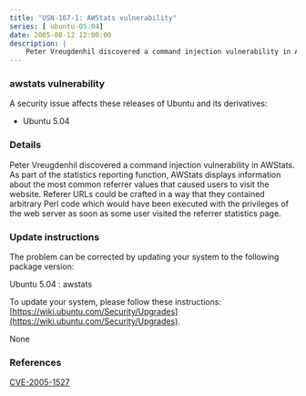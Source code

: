```yaml
---
title: "USN-167-1: AWStats vulnerability"
series: [ ubuntu-05.04]
date: 2005-08-12 12:00:00
description: |
    Peter Vreugdenhil discovered a command injection vulnerability in AWStats. As part of the statistics reporting function, AWStats displays information about the most common referrer values that caused users to visit the website. Referer URLs could be crafted in a way that they contained arbitrary Perl code which would have been executed with the privileges of the web server as soon as some user visited the referrer statistics page.
--- 
```

 
### awstats vulnerability

A security issue affects these releases of Ubuntu and its derivatives:

* Ubuntu 5.04

### Details

Peter Vreugdenhil discovered a command injection vulnerability in AWStats. As part of the statistics reporting function, AWStats displays information about the most common referrer values that caused users to visit the website. Referer URLs could be crafted in a way that they contained arbitrary Perl code which would have been executed with the privileges of the web server as soon as some user visited the referrer statistics page.

### Update instructions

The problem can be corrected by updating your system to the following package version:

Ubuntu 5.04
 : awstats 

To update your system, please follow these instructions: [https://wiki.ubuntu.com/Security/Upgrades](https://wiki.ubuntu.com/Security/Upgrades).

None

### References

 [CVE-2005-1527](http://people.ubuntu.com/~ubuntu-security/cve/CVE-2005-1527)
 
